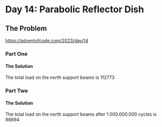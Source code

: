 # Day 14: Parabolic Reflector Dish

## The Problem

https://adventofcode.com/2023/day/14

### Part One

#### The Solution
The total load on the north support beams is 112773

### Part Two

#### The Solution
The total load on the north support beams after 1.000.000.000 cycles is 98894